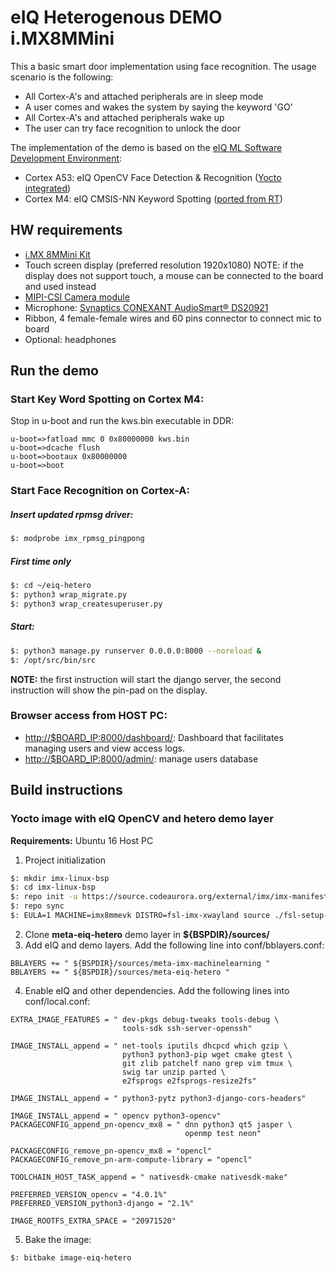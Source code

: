 eIQ Heterogenous DEMO i.MX8MMini
================================
This a basic smart door implementation using face recognition. The usage scenario is the following:
- All Cortex-A's and attached peripherals are in sleep mode
- A user comes and wakes the system by saying the keyword 'GO'
- All Cortex-A's and attached peripherals wake up
- The user can try face recognition to unlock the door

The implementation of the demo is based on the [eIQ ML Software Development Environment](https://www.nxp.com/eIQ):
- Cortex A53: eIQ OpenCV Face Detection & Recognition ([Yocto integrated]([https://www.nxp.com/design/software/development-software/eiq-ml-development-environment/eiq-opencv-neural-network-and-ml-algorithm-support:eIQOpenCV](https://www.nxp.com/design/software/development-software/eiq-ml-development-environment/eiq-opencv-neural-network-and-ml-algorithm-support:eIQOpenCV)))
- Cortex M4: eIQ CMSIS-NN Keyword Spotting ([ported from RT](https://www.nxp.com/design/software/development-software/eiq-ml-development-environment/eiq-for-arm-cmsis-nn:eIQArmCMSISNN))

HW requirements
---------------
- [i.MX 8MMini Kit](https://www.nxp.com/products/processors-and-microcontrollers/arm-processors/i.mx-applications-processors/i.mx-8-processors/i.mx-8m-mini-arm-cortex-a53-cortex-m4-audio-voice-video:i.MX8MMINI)
- Touch screen display (preferred resolution 1920x1080)
NOTE: if the display does not support touch, a mouse can be connected to the board and used instead
- [MIPI-CSI Camera module](https://www.nxp.com/part/MINISASTOCSI)
- Microphone: [Synaptics CONEXANT AudioSmart® DS20921](https://www.synaptics.com/partners/amazon/ds20921)
- Ribbon, 4 female-female wires and 60 pins connector to connect mic to board
- Optional: headphones

Run the demo
------------
### Start Key Word Spotting on Cortex M4:
Stop in u-boot and run the kws.bin executable in DDR:
```
u-boot=>fatload mmc 0 0x80000000 kws.bin
u-boot=>dcache flush
u-boot=>bootaux 0x80000000
u-boot=>boot
```
### Start Face Recognition on Cortex-A:
##### Insert updated rpmsg driver:
```bash
$: modprobe imx_rpmsg_pingpong
```
##### First time only
```bash
$: cd ~/eiq-hetero
$: python3 wrap_migrate.py
$: python3 wrap_createsuperuser.py
```
##### Start:
```bash
$: python3 manage.py runserver 0.0.0.0:8000 --noreload &
$: /opt/src/bin/src
```
**NOTE:** the first instruction will start the django server, the second instruction will show the pin-pad on the display.

### Browser access from HOST PC:
- [http://$BOARD_IP:8000/dashboard/](http://board_ip:8000/dashboard/): Dashboard that facilitates managing users and view access logs.
- [http://$BOARD_IP:8000/admin/](http://board_ip:8000/admin/): manage users database 

Build instructions
------------------
### Yocto image with eIQ OpenCV and hetero demo layer
**Requirements:** Ubuntu 16 Host PC 
1. Project initialization
```bash
$: mkdir imx-linux-bsp
$: cd imx-linux-bsp
$: repo init -u https://source.codeaurora.org/external/imx/imx-manifest -b imx-linux-sumo -m imx-4.14.98-2.0.0_machinelearning.xml
$: repo sync
$: EULA=1 MACHINE=imx8mmevk DISTRO=fsl-imx-xwayland source ./fsl-setup-release.sh -b bld-xwayland
```
2. Clone **meta-eiq-hetero** demo layer in **${BSPDIR}/sources/**
3. Add eIQ and demo layers. Add the following line into conf/bblayers.conf:
```
BBLAYERS += " ${BSPDIR}/sources/meta-imx-machinelearning "
BBLAYERS += " ${BSPDIR}/sources/meta-eiq-hetero "
```
4. Enable eIQ and other dependencies. Add the following lines into conf/local.conf:
```
EXTRA_IMAGE_FEATURES = " dev-pkgs debug-tweaks tools-debug \
                         tools-sdk ssh-server-openssh"
 
IMAGE_INSTALL_append = " net-tools iputils dhcpcd which gzip \
                         python3 python3-pip wget cmake gtest \
                         git zlib patchelf nano grep vim tmux \
                         swig tar unzip parted \
                         e2fsprogs e2fsprogs-resize2fs"

IMAGE_INSTALL_append = " python3-pytz python3-django-cors-headers"
 
IMAGE_INSTALL_append = " opencv python3-opencv"
PACKAGECONFIG_append_pn-opencv_mx8 = " dnn python3 qt5 jasper \
                                       openmp test neon"
 
PACKAGECONFIG_remove_pn-opencv_mx8 = "opencl"
PACKAGECONFIG_remove_pn-arm-compute-library = "opencl"
 
TOOLCHAIN_HOST_TASK_append = " nativesdk-cmake nativesdk-make"
 
PREFERRED_VERSION_opencv = "4.0.1%"
PREFERRED_VERSION_python3-django = "2.1%"
 
IMAGE_ROOTFS_EXTRA_SPACE = "20971520"
```
5. Bake the image:
```bash
$: bitbake image-eiq-hetero
```
